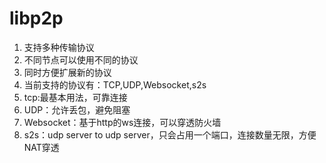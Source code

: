 # libp2p

1. 支持多种传输协议
2. 不同节点可以使用不同的协议
3. 同时方便扩展新的协议
4. 当前支持的协议有：TCP,UDP,Websocket,s2s
5. tcp:最基本用法，可靠连接
6. UDP：允许丢包，避免阻塞
7. Websocket：基于http的ws连接，可以穿透防火墙
8. s2s：udp server to udp server，只会占用一个端口，连接数量无限，方便NAT穿透
